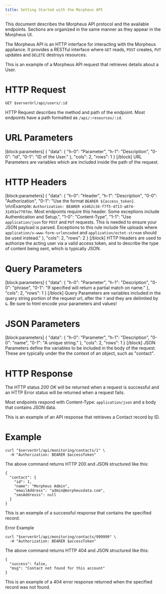 ```yaml
---
title: Getting Started with the Morpheus API
---
```

This document describes the Morpheus API protocol and the available endpoints. Sections are organized in the same manner as they appear in the Morpheus UI.

The Morpheus API is an HTTP interface for interacting with the Morpheus appliance. It provides a RESTful interface where `GET` reads, `POST` creates, `PUT` updates and `DELETE` destroys resources.

This is an example of a Morpheus API request that retrieves details about a User.

# HTTP Request
`GET $serverUrl/api/users/:id`

HTTP Request describes the method and path of the endpoint. Most endpoints have a path formatted as `/api/:resources/:id`.

# URL Parameters
[block:parameters]
{
  "data": {
    "h-0": "Parameter",
    "h-1": "Description",
    "0-0": "id",
    "0-1": "ID of the User."
  },
  "cols": 2,
  "rows": 1
}
[/block]
URL Parameters are variables which are included inside the path of the request.

# HTTP Headers
[block:parameters]
{
  "data": {
    "h-0": "Header",
    "h-1": "Description",
    "0-0": "Authorization",
    "0-1": "Use the format `BEARER ${access_token}`. \n\nExample: `Authorization: BEARER e1d62c34-f7f5-4713-a874-31491e7707de`. Most endpoints require this header. Some exceptions include Authentication and Setup.",
    "1-0": "Content-Type",
    "1-1": "Use `application/json` for `POST` and `PUT` requests. This is needed to ensure your JSON payload is parsed. Exceptions to this rule include file uploads where `application/x-www-form-urlencoded` and `application/octet-stream` should be used instead."
  },
  "cols": 2,
  "rows": 2
}
[/block]
HTTP Headers are used to authorize the acting user via a valid access token, and to describe the type of content being sent, which is typically JSON.

# Query Parameters
[block:parameters]
{
  "data": {
    "h-0": "Parameter",
    "h-1": "Description",
    "0-0": "phrase",
    "0-1": "If specified will return a partial match on name."
  },
  "cols": 2,
  "rows": 1
}
[/block]
Query Parameters are variables included in the query string portion of the request url, after the `?` and they are delimited by `&`. Be sure to html encode your parameters and values!

# JSON Parameters
[block:parameters]
{
  "data": {
    "h-0": "Parameter",
    "h-1": "Description",
    "0-0": "name",
    "0-1": "A unique string."
  },
  "cols": 2,
  "rows": 1
}
[/block]
JSON Parameters define the variables to be included in the body of the request. These are typically under the the context of an object, such as "contact".

# HTTP Response
The HTTP status *200 OK* will be returned when a request is successful and an HTTP Error status will be returned when a request fails.

Most endpoints respond with Content-Type: `application/json` and a body that contains JSON data.

This is an example of an API response that retrieves a Contact record by ID.

# Example
```
curl "$serverUrl/api/monitoring/contacts/1" \
  -H "Authorization: BEARER $accessToken"
```
The above command returns HTTP 200 and JSON structured like this:
```
{
  "contact": {
    "id": 1,
    "name": "Morpheus Admin",
    "emailAddress": "admin@morpheusdata.com",
    "smsAddresss": null
  }
}
```
This is an example of a successful response that contains the specified record.

Error Example
```
curl "$serverUrl/api/monitoring/contacts/999999" \
  -H "Authorization: BEARER $accessToken"
```
The above command returns HTTP 404 and JSON structured like this:

```
{
  "success": false,
  "msg": "Contact not found for this account"
}
```
This is an example of a 404 error response returned when the specified record was not found.